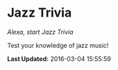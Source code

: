 # Jazz Trivia
*Alexa, start Jazz Trivia*

Test your knowledge of jazz music!

**Last Updated:** 2016-03-04 15:55:59